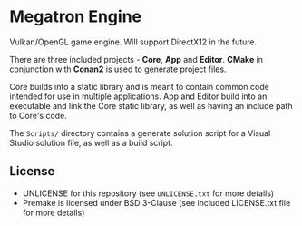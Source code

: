 # Megatron Engine

Vulkan/OpenGL game engine. Will support DirectX12 in the future.

There are three included projects - __Core__, __App__ and __Editor__. __CMake__ in conjunction with __Conan2__ is used to generate project files.

Core builds into a static library and is meant to contain common code intended for use in multiple applications. 
App and Editor build into an executable and link the Core static library, as well as having an include path to Core's code.

The `Scripts/` directory contains a generate solution script for a Visual Studio solution file, as well as a build script.

## License
- UNLICENSE for this repository (see `UNLICENSE.txt` for more details)
- Premake is licensed under BSD 3-Clause (see included LICENSE.txt file for more details)
